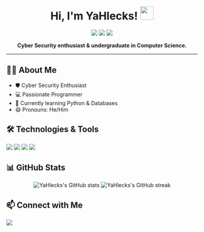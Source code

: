 <h1 align="center">Hi, I'm YaHlecks! 
<img src="https://media1.giphy.com/media/v1.Y2lkPTc5MGI3NjExcmRsYWduNHp6dzVxZzE4cmRjMmt3YzVkZG5ib3M2aDZwYW8zN2FuOSZlcD12MV9pbnRlcm5hbF9naWZfYnlfaWQmY3Q9Zw/QU9n2d0wH5OYbRPr3N/giphy.gif" width="35">
</h1>

<p align="center">
	<a href="https://github.com/YaHlecks"><img src="https://img.shields.io/github/followers/YaHlecks?label=Follow&style=social" /></a>
	<a href="mailto:pusang.ligaw@example.com"><img src="https://img.shields.io/badge/Email-pusang.ligaw-blue?style=flat-square&logo=gmail" /></a>
	<a href="https://discord.com/users/YOUR_DISCORD_ID_HERE"><img src="https://img.shields.io/badge/Discord-_schilien-7289DA?style=flat-square&logo=discord" /></a>
</p>

<p align="center">
	<b>Cyber Security enthusiast & undergraduate in Computer Science.</b>
</p>

---

## 👨‍💻 About Me

- 🛡️ Cyber Security Enthusiast  
- 💻 Passionate Programmer  
- 🌱 Currently learning Python & Databases  
- 😄 Pronouns: He/Him  

## 🛠️ Technologies & Tools

<p>
	<img src="https://img.shields.io/badge/Python-3776AB?style=for-the-badge&logo=python&logoColor=white" />
	<img src="https://img.shields.io/badge/SQL-4479A1?style=for-the-badge&logo=postgresql&logoColor=white" />
	<img src="https://img.shields.io/badge/Linux-FCC624?style=for-the-badge&logo=linux&logoColor=black" />
	<img src="https://img.shields.io/badge/Cyber%20Security-232F3E?style=for-the-badge&logo=hackthebox&logoColor=green" />
</p>

## 📊 GitHub Stats

<p align="center">
	<img src="https://github-readme-stats.vercel.app/api?username=YaHlecks&show_icons=true&theme=radical" alt="YaHlecks's GitHub stats" />
	<img src="https://github-readme-streak-stats.herokuapp.com/?user=YaHlecks&theme=radical" alt="YaHlecks's GitHub streak" />
</p>

## 📫 Connect with Me
<a href="https://discord.com/users/_schilien">
  <img src="https://img.shields.io/badge/Discord-_schilien-7289DA?style=flat-square&logo=discord" />
</a>
